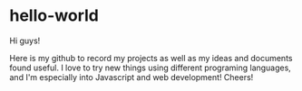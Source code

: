 # hello-world

Hi guys!

Here is my github to record my projects as well as my ideas and documents found useful. I love to try new things using different programing languages, and I'm especially into Javascript and web development! Cheers!
